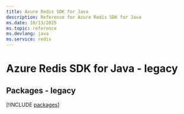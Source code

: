 ```yaml
---
title: Azure Redis SDK for Java
description: Reference for Azure Redis SDK for Java
ms.date: 10/13/2025
ms.topic: reference
ms.devlang: java
ms.service: redis
---
```

# Azure Redis SDK for Java - legacy
## Packages - legacy
[!INCLUDE [packages](redis-index.md)]